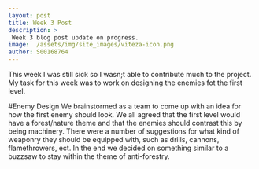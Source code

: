 ```yaml
---
layout: post
title: Week 3 Post
description: >
 Week 3 blog post update on progress.
image:  /assets/img/site_images/viteza-icon.png
author: S00168764
---
```


This week I was still sick so I wasn;t able to contribute much to the project.
My task for this week was to work on designing the enemies fot the first level.

#Enemy Design
We brainstormed as a team to come up with an idea for how the first enemy should look.
We all agreed that the first level would have a forest/nature theme and that the enemies should contrast this by being machinery.
There were a number of suggestions for what kind of weaponry they should be equipped with, such as drills, cannons, flamethrowers, ect.
In the end we decided on something similar to a buzzsaw to stay within the theme of anti-forestry.
